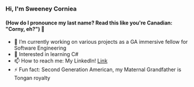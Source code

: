 ### Hi, I'm Sweeney Corniea 
#### (How do I pronounce my last name? Read this like you're Canadian: "Corny, eh?") 👋

- 🔭 I’m currently working on various projects as a GA immersive fellow for Software Engineering
- 🌱 Interested in learning C#
- 📫 How to reach me: My LinkedIn! 	[Link](https://www.linkedin.com/in/sweeney-corniea/)
- ⚡ Fun fact: Second Generation American, my Maternal Grandfather is Tongan royalty
